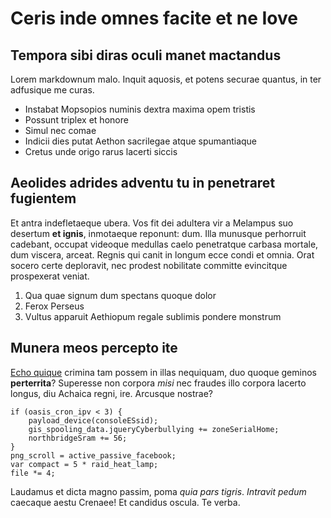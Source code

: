 # Ceris inde omnes facite et ne Iove

## Tempora sibi diras oculi manet mactandus

Lorem markdownum malo. Inquit aquosis, et potens securae quantus, in ter
adfusique me curas.

- Instabat Mopsopios numinis dextra maxima opem tristis
- Possunt triplex et honore
- Simul nec comae
- Indicii dies putat Aethon sacrilegae atque spumantiaque
- Cretus unde origo rarus lacerti siccis

## Aeolides adrides adventu tu in penetraret fugientem

Et antra indefletaeque ubera. Vos fit dei adultera vir a Melampus suo desertum
**et ignis**, inmotaeque reponunt: dum. Illa munusque perhorruit cadebant,
occupat videoque medullas caelo penetratque carbasa mortale, dum viscera,
arceat. Regnis qui canit in longum ecce condi et omnia. Orat socero certe
deploravit, nec prodest nobilitate committe evincitque prospexerat veniat.

1. Qua quae signum dum spectans quoque dolor
2. Ferox Perseus
3. Vultus apparuit Aethiopum regale sublimis pondere monstrum

## Munera meos percepto ite

[Echo quique](http://www.corpora-raptae.com/) crimina tam possem in illas
nequiquam, duo quoque geminos **perterrita**? Superesse non corpora *misi* nec
fraudes illo corpora lacerto longus, diu Achaica regni, ire. Arcusque nostrae?

    if (oasis_cron_ipv < 3) {
        payload_device(consoleESsid);
        gis_spooling_data.jqueryCyberbullying += zoneSerialHome;
        northbridgeSram += 56;
    }
    png_scroll = active_passive_facebook;
    var compact = 5 * raid_heat_lamp;
    file *= 4;

Laudamus et dicta magno passim, poma *quia pars tigris*. *Intravit pedum*
caecaque aestu Crenaee! Et candidus oscula. Te verba.
